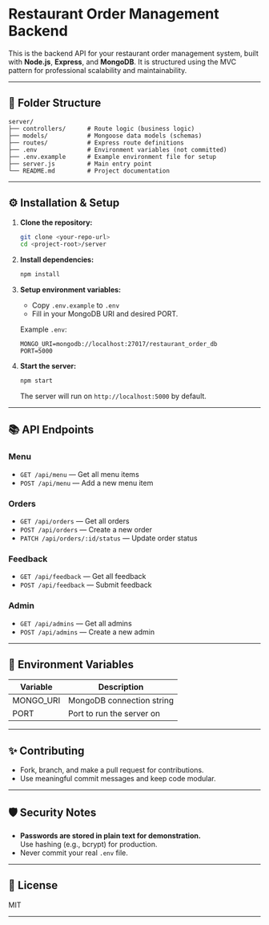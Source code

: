 # Restaurant Order Management Backend

This is the backend API for your restaurant order management system, built with **Node.js**, **Express**, and **MongoDB**. It is structured using the MVC pattern for professional scalability and maintainability.

---

## 📁 Folder Structure

```
server/
├── controllers/      # Route logic (business logic)
├── models/           # Mongoose data models (schemas)
├── routes/           # Express route definitions
├── .env              # Environment variables (not committed)
├── .env.example      # Example environment file for setup
├── server.js         # Main entry point
└── README.md         # Project documentation
```

---

## ⚙️ Installation & Setup

1. **Clone the repository:**
   ```bash
   git clone <your-repo-url>
   cd <project-root>/server
   ```

2. **Install dependencies:**
   ```bash
   npm install
   ```

3. **Setup environment variables:**
   - Copy `.env.example` to `.env`
   - Fill in your MongoDB URI and desired PORT.

   Example `.env`:
   ```
   MONGO_URI=mongodb://localhost:27017/restaurant_order_db
   PORT=5000
   ```

4. **Start the server:**
   ```bash
   npm start
   ```
   The server will run on `http://localhost:5000` by default.

---

## 📚 API Endpoints

### Menu

- `GET /api/menu` — Get all menu items
- `POST /api/menu` — Add a new menu item

### Orders

- `GET /api/orders` — Get all orders
- `POST /api/orders` — Create a new order
- `PATCH /api/orders/:id/status` — Update order status

### Feedback

- `GET /api/feedback` — Get all feedback
- `POST /api/feedback` — Submit feedback

### Admin

- `GET /api/admins` — Get all admins
- `POST /api/admins` — Create a new admin

---

## 🔐 Environment Variables

| Variable   | Description                   |
|------------|------------------------------|
| MONGO_URI  | MongoDB connection string    |
| PORT       | Port to run the server on    |

---

## ✨ Contributing

- Fork, branch, and make a pull request for contributions.
- Use meaningful commit messages and keep code modular.

---

## 🛡️ Security Notes

- **Passwords are stored in plain text for demonstration.**  
  Use hashing (e.g., bcrypt) for production.
- Never commit your real `.env` file.

---

## 📄 License

MIT

---
